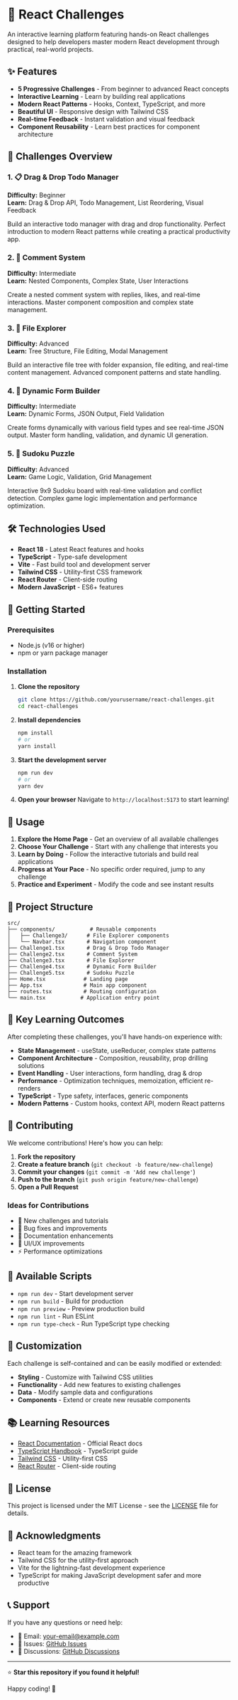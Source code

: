 # 🚀 React Challenges

An interactive learning platform featuring hands-on React challenges designed to help developers master modern React development through practical, real-world projects.

## ✨ Features

- **5 Progressive Challenges** - From beginner to advanced React concepts
- **Interactive Learning** - Learn by building real applications
- **Modern React Patterns** - Hooks, Context, TypeScript, and more
- **Beautiful UI** - Responsive design with Tailwind CSS
- **Real-time Feedback** - Instant validation and visual feedback
- **Component Reusability** - Learn best practices for component architecture

## 🎯 Challenges Overview

### 1. 📋 Drag & Drop Todo Manager

**Difficulty:** Beginner  
**Learn:** Drag & Drop API, Todo Management, List Reordering, Visual Feedback

Build an interactive todo manager with drag and drop functionality. Perfect introduction to modern React patterns while creating a practical productivity app.

### 2. 💬 Comment System

**Difficulty:** Intermediate  
**Learn:** Nested Components, Complex State, User Interactions

Create a nested comment system with replies, likes, and real-time interactions. Master component composition and complex state management.

### 3. 📁 File Explorer

**Difficulty:** Advanced  
**Learn:** Tree Structure, File Editing, Modal Management

Build an interactive file tree with folder expansion, file editing, and real-time content management. Advanced component patterns and state handling.

### 4. 📝 Dynamic Form Builder

**Difficulty:** Intermediate  
**Learn:** Dynamic Forms, JSON Output, Field Validation

Create forms dynamically with various field types and see real-time JSON output. Master form handling, validation, and dynamic UI generation.

### 5. 🧩 Sudoku Puzzle

**Difficulty:** Advanced  
**Learn:** Game Logic, Validation, Grid Management

Interactive 9x9 Sudoku board with real-time validation and conflict detection. Complex game logic implementation and performance optimization.

## 🛠️ Technologies Used

- **React 18** - Latest React features and hooks
- **TypeScript** - Type-safe development
- **Vite** - Fast build tool and development server
- **Tailwind CSS** - Utility-first CSS framework
- **React Router** - Client-side routing
- **Modern JavaScript** - ES6+ features

## 🚀 Getting Started

### Prerequisites

- Node.js (v16 or higher)
- npm or yarn package manager

### Installation

1. **Clone the repository**

   ```bash
   git clone https://github.com/yourusername/react-challenges.git
   cd react-challenges
   ```

2. **Install dependencies**

   ```bash
   npm install
   # or
   yarn install
   ```

3. **Start the development server**

   ```bash
   npm run dev
   # or
   yarn dev
   ```

4. **Open your browser**
   Navigate to `http://localhost:5173` to start learning!

## 📖 Usage

1. **Explore the Home Page** - Get an overview of all available challenges
2. **Choose Your Challenge** - Start with any challenge that interests you
3. **Learn by Doing** - Follow the interactive tutorials and build real applications
4. **Progress at Your Pace** - No specific order required, jump to any challenge
5. **Practice and Experiment** - Modify the code and see instant results

## 🎨 Project Structure

```
src/
├── components/           # Reusable components
│   ├── Challenge3/      # File Explorer components
│   └── Navbar.tsx       # Navigation component
├── Challenge1.tsx       # Drag & Drop Todo Manager
├── Challenge2.tsx       # Comment System
├── Challenge3.tsx       # File Explorer
├── Challenge4.tsx       # Dynamic Form Builder
├── Challenge5.tsx       # Sudoku Puzzle
├── Home.tsx            # Landing page
├── App.tsx             # Main app component
├── routes.tsx          # Routing configuration
└── main.tsx           # Application entry point
```

## 🌟 Key Learning Outcomes

After completing these challenges, you'll have hands-on experience with:

- **State Management** - useState, useReducer, complex state patterns
- **Component Architecture** - Composition, reusability, prop drilling solutions
- **Event Handling** - User interactions, form handling, drag & drop
- **Performance** - Optimization techniques, memoization, efficient re-renders
- **TypeScript** - Type safety, interfaces, generic components
- **Modern Patterns** - Custom hooks, context API, modern React patterns

## 🤝 Contributing

We welcome contributions! Here's how you can help:

1. **Fork the repository**
2. **Create a feature branch** (`git checkout -b feature/new-challenge`)
3. **Commit your changes** (`git commit -m 'Add new challenge'`)
4. **Push to the branch** (`git push origin feature/new-challenge`)
5. **Open a Pull Request**

### Ideas for Contributions

- 🎯 New challenges and tutorials
- 🐛 Bug fixes and improvements
- 📝 Documentation enhancements
- 🎨 UI/UX improvements
- ⚡ Performance optimizations

## 📝 Available Scripts

- `npm run dev` - Start development server
- `npm run build` - Build for production
- `npm run preview` - Preview production build
- `npm run lint` - Run ESLint
- `npm run type-check` - Run TypeScript type checking

## 🔧 Customization

Each challenge is self-contained and can be easily modified or extended:

- **Styling** - Customize with Tailwind CSS utilities
- **Functionality** - Add new features to existing challenges
- **Data** - Modify sample data and configurations
- **Components** - Extend or create new reusable components

## 📚 Learning Resources

- [React Documentation](https://react.dev/) - Official React docs
- [TypeScript Handbook](https://www.typescriptlang.org/docs/) - TypeScript guide
- [Tailwind CSS](https://tailwindcss.com/docs) - Utility-first CSS
- [React Router](https://reactrouter.com/) - Client-side routing

## 📄 License

This project is licensed under the MIT License - see the [LICENSE](LICENSE) file for details.

## 🙏 Acknowledgments

- React team for the amazing framework
- Tailwind CSS for the utility-first approach
- Vite for the lightning-fast development experience
- TypeScript for making JavaScript development safer and more productive

## 📞 Support

If you have any questions or need help:

- 📧 Email: your-email@example.com
- 🐛 Issues: [GitHub Issues](https://github.com/yourusername/react-challenges/issues)
- 💬 Discussions: [GitHub Discussions](https://github.com/yourusername/react-challenges/discussions)

---

⭐ **Star this repository if you found it helpful!**

Happy coding! 🎉
